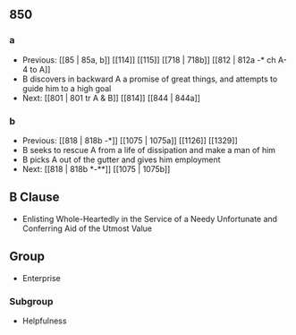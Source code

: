 ## 850
### a
- Previous: [[85 | 85a, b]] [[114]] [[115]] [[718 | 718b]] [[812 | 812a -* ch A-4 to A]] 
- B discovers in backward A a promise of great things, and attempts to guide him to a high goal
- Next: [[801 | 801 tr A &amp; B]] [[814]] [[844 | 844a]] 

### b
- Previous: [[818 | 818b -*]] [[1075 | 1075a]] [[1126]] [[1329]] 
- B seeks to rescue A from a life of dissipation and make a man of him
- B picks A out of the gutter and gives him employment
- Next: [[818 | 818b *-**]] [[1075 | 1075b]] 

## B Clause
- Enlisting Whole-Heartedly in the Service of a Needy Unfortunate and Conferring Aid of the Utmost Value

## Group
- Enterprise

### Subgroup
- Helpfulness

